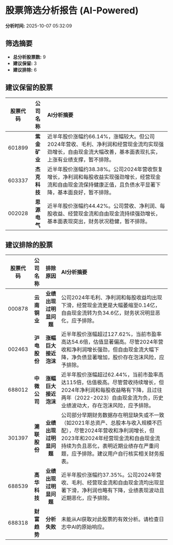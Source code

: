 # 股票筛选分析报告 (AI-Powered)

**分析时间:** 2025-10-07 05:32:09

## 筛选摘要

- **总分析股票数:** 9
- **建议保留:** 3
- **建议排除:** 6

## 建议保留的股票

| 股票代码 | 公司名称 | AI分析摘要 |
|:---:|:---:|:---|
| 601899 | **紫金矿业** | 近半年股价涨幅约66.14%，涨幅较大。但公司2024年营收、毛利、净利润和经营现金流均实现强劲增长，自由现金流大幅改善，基本面表现扎实，上涨有业绩支撑，暂不排除。 |
| 603337 | **杰克科技** | 近半年股价涨幅约38.38%。公司2024年营收恢复增长，净利润和每股收益实现强劲增长，经营现金流和自由现金流保持健康正值，且负债水平显著下降，基本面良好，暂不排除。 |
| 002028 | **思源电气** | 近半年股价涨幅约44.42%。公司营收、净利润、每股收益、经营现金流和自由现金流持续强劲增长，基本面表现突出，财务状况稳健，暂不排除。 |

## 建议排除的股票

| 股票代码 | 公司名称 | 排除原因 | AI分析摘要 |
|:---:|:---:|:---:|:---|
| 000878 | **云南铜业** | **业绩出现过明显问题** | 公司2024年毛利、净利润和每股收益均出现下滑，经营现金流更是大幅萎缩至0.14亿，自由现金流转为负34.6亿，财务状况明显恶化，应予排除。 |
| 002463 | **沪电股份** | **涨幅巨大接近泡沫** | 近半年股价涨幅超过127.62%，当前市盈率高达54.6倍，估值显著偏高。尽管2024年营收和净利润增长强劲，但自由现金流大幅下降，净负债显著增加，股价存在泡沫风险，应予排除。 |
| 688012 | **中微公司** | **涨幅巨大接近泡沫** | 近半年股价涨幅超过62.44%，当前市盈率高达115倍，估值极高。尽管营收持续增长，但2024年净利润和每股收益略有下降，且过往两年（2022-2023）自由现金流为负，历史业绩波动大，存在泡沫风险，应予排除。 |
| 301397 | **溯联股份** | **业绩出现过明显问题** | 公司部分早期财务数据存在明显缺失或不一致（如2021年总资产、总股本与收入规模不匹配），尽管2024年营收和净利润增长，但2023年和2024年经营现金流和自由现金流持续为负且恶化，表明近期业绩存在严重问题，应予排除。建议用户自行核实相关财务报表。 |
| 688539 | **高华科技** | **业绩出现过明显问题** | 近半年股价涨幅约37.35%。公司2024年营收、毛利、经营现金流和自由现金流均出现显著下滑，净利润也略有下降，业绩表现波动且近期恶化，应予排除。 |
| 688318 | **财富趋势** | **分析失败** | 未能从AI获取对此股票的有效分析。请检查日志中AI的原始响应。 |
